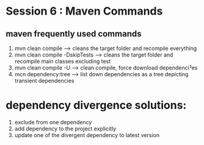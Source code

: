 # Session 6 : Maven Commands


## maven frequently used commands


1. mvn clean compile --> cleans the target folder and recompile everything
2. mvn clean compile -DskipTests --> cleans the target folder and recompile main classes excluding test
3. mvn clean compile -U --> clean compile, force download dependenciˀes
4. mcn dependency:tree --> list down dependencies as a tree depicting transient dependencies



# dependency divergence solutions:
1. exclude from one dependency
2. add dependency to the project explicitly
3. update one of the divergent dependency to latest version